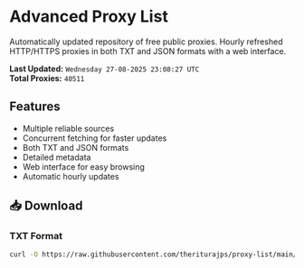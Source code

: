 # Advanced Proxy List

Automatically updated repository of free public proxies. Hourly refreshed HTTP/HTTPS proxies in both TXT and JSON formats with a web interface.

**Last Updated:** `Wednesday 27-08-2025 23:08:27 UTC`  
**Total Proxies:** `40511`

## Features
- Multiple reliable sources
- Concurrent fetching for faster updates
- Both TXT and JSON formats
- Detailed metadata
- Web interface for easy browsing
- Automatic hourly updates

## 📥 Download

### TXT Format
```bash
curl -O https://raw.githubusercontent.com/theriturajps/proxy-list/main/proxies.txt